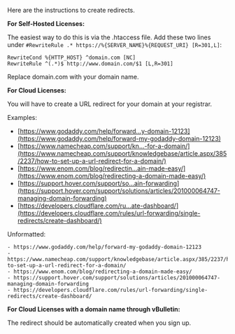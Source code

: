 
Here are the instructions to create redirects.  
  
**For Self-Hosted Licenses:**  
  
The easiest way to do this is via the .htaccess file. Add these two lines under `#RewriteRule .* https://%{SERVER_NAME}%{REQUEST_URI} [R=301,L]`:  
  

```.htaccess
RewriteCond %{HTTP_HOST} ^domain.com [NC]
RewriteRule ^(.*)$ http://www.domain.com/$1 [L,R=301]
```


Replace domain.com with your domain name.  
  
**For Cloud Licenses:**  
  
You will have to create a URL redirect for your domain at your registrar.  
  
Examples:

- [https://www.godaddy.com/help/forward...y-domain-12123](https://www.godaddy.com/help/forward-my-godaddy-domain-12123)
- [https://www.namecheap.com/support/kn...-for-a-domain/](https://www.namecheap.com/support/knowledgebase/article.aspx/385/2237/how-to-set-up-a-url-redirect-for-a-domain/)
- [https://www.enom.com/blog/redirectin...ain-made-easy/](https://www.enom.com/blog/redirecting-a-domain-made-easy/)
- [https://support.hover.com/support/so...ain-forwarding](https://support.hover.com/support/solutions/articles/201000064747-managing-domain-forwarding)
- [https://developers.cloudflare.com/ru...ate-dashboard/](https://developers.cloudflare.com/rules/url-forwarding/single-redirects/create-dashboard/)

Unformatted:
```
- https://www.godaddy.com/help/forward-my-godaddy-domain-12123
- https://www.namecheap.com/support/knowledgebase/article.aspx/385/2237/how-to-set-up-a-url-redirect-for-a-domain/
- https://www.enom.com/blog/redirecting-a-domain-made-easy/
- https://support.hover.com/support/solutions/articles/201000064747-managing-domain-forwarding
- https://developers.cloudflare.com/rules/url-forwarding/single-redirects/create-dashboard/
```
  
**For Cloud Licenses with a domain name through vBulletin:**  
  
The redirect should be automatically created when you sign up.